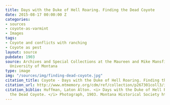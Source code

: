 ```yaml
---
title: Days with the Duke of Hell Roaring. Finding the Dead Coyote
date: 2015-08-17 00:00:00 Z
categories:
- sources
- coyote-as-varmint
- Images
tags:
- Coyote and conflicts with ranching
- Coyote as pest
layout: source
pubdate: 1903
source: Archives and Special Collections at the Maureen and Mike Mansfield Library,
  University of Montana
type: image
img: "/sources/img/finding-dead-coyote.jpg"
citation_title: Coyote - Days with the Duke of Hell Roaring. Finding the Dead Coyote
citation_url: http://www.mtmemory.org/cdm/ref/collection/p267301coll3/id/3824.
citation_biblio: Huffman, Laton Alton. <i> Days with the Duke of Hell Roaring. Finding
  the Dead Coyote. </i> Photograph, 1903. Montana Historical Society http://www.mtmemory.org/cdm/ref/collection/p267301coll3/id/3824.
---
```


